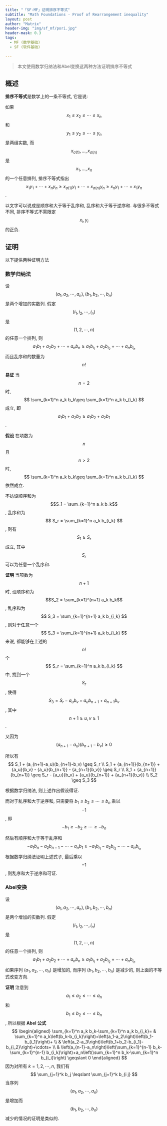 ```yaml
---
title: "「SF-MF」证明排序不等式"
subtitle: "Math Foundations - Proof of Rearrangement inequality"
layout: post
author: "Matrix"
header-img: "img/sf_mf/pori.jpg"
header-mask: 0.3
tags:
  - MF (数学基础)
  - SF (软件基础)

---
```




> 本文使用数学归纳法和Abel变换这两种方法证明排序不等式



## 概述



**排序不等式**是数学上的一条不等式, 它是说: 

如果 $$ x_{1}\leq x_{2}\leq \cdots \leq x_{n} $$ 和 $$ y_{1}\leq y_{2}\leq \cdots \leq y_{n} $$ 是两组实数, 而 $$ x_{\sigma (1)},\ldots ,x_{\sigma (n)} $$ 是 $$ x_{1},\ldots ,x_{n} $$ 的一个任意排列, 排序不等式指出 $$ x_{1}y_{1}+\cdots +x_{n}y_{n}\geq x_{\sigma (1)}y_{1}+\cdots +x_{\sigma (n)}y_{n}\geq x_{n}y_{1}+\cdots +x_{1}y_{n} $$ .

以文字可以说成是顺序和大于等于乱序和, 乱序和大于等于逆序和. 与很多不等式不同, 排序不等式不需限定 $$ x_{i},\,y_{i} $$ 的正负.



## 证明



以下提供两种证明方法



### 数学归纳法



设 $$\left(a_1, a_2, \cdots, a_n\right),\left(b_1, b_2, \cdots, b_n\right)$$ 是两个增加的实数列. 假定 $$\left(i_1, i_2, \cdots, i_n\right)$$ 是 $$(1,2, \cdots, n)$$ 的任意一个排列, 则
$$
a_1 b_1+a_2 b_2+\cdots+a_n b_n \geqslant a_1 b_{i_1}+a_2 b_{i_2}+\cdots+a_n b_{i_n}
$$
而且乱序和的数量为 $$  n! $$



**易证** 当 $$ n = 2 $$ 时, $$  \sum_{k=1}^n a_k b_k\geq \sum_{k=1}^n a_k b_{i_k} $$ 成立, 即 $$ a_{1}b_{1}+a_{2}b_{2}\geq a_{1}b_{2}+a_{2}b_{1}  $$ .

**假设** 在项数为 $$ n $$ 且 $$ n > 2 $$ 时, $$  \sum_{k=1}^n a_k b_k\geq \sum_{k=1}^n a_k b_{i_k} $$依然成立.

不妨设顺序和为 $$S_1 = \sum_{k=1}^n a_k b_k$$ , 乱序和为 $$ S_r = \sum_{k=1}^n a_k b_{i_k} $$ , 则有 $$ S_1\geq S_r $$ 成立, 其中 $$ S_r $$ 可以为任意一个乱序和.

**证明** 当项数为 $$  n+1 $$ 时, 设顺序和为 $$S_2 = \sum_{k=1}^{n+1} a_k b_k$$ , 乱序和为 $$ S_3 = \sum_{k=1}^{n+1} a_k b_{i_k} $$ , 则对于任意一个 $$ S_3 = \sum_{k=1}^{n+1} a_k b_{i_k} $$ 来说, 都能够在上述的 $$ n! $$ 个 $$ S_r = \sum_{k=1}^n a_k b_{i_k} $$ 中, 找到一个 $$ S_r $$ , 使得 $$  S_3 = S_r - {a_u}{b_v} + {a_u}{b_{n+1}} + {a_{n+1}{b_v}} $$, 其中 $$ n + 1 \geq u, v \geq 1 $$ .

又因为 $$  (a_{n+1}-a_u)(b_{n+1}-b_v) \geq 0$$

所以有
$$
S_1 +  (a_{n+1}-a_u)(b_{n+1}-b_v) \geq S_r \\
S_1 + {a_{n+1}}{b_{n+1}} + {a_u}{b_v} - {a_u}{b_{n+1}} - {a_{n+1}{b_v}} \geq S_r \\
S_1 + {a_{n+1}}{b_{n+1}} \geq S_r - {a_u}{b_v} + {a_u}{b_{n+1}} + {a_{n+1}{b_v}} \\
S_2 \geq S_3
$$


根据数学归纳法, 则上述作出假设得证.



而对于乱序和大于逆序和, 只需要将 $b_1 \leqslant b_2 \leqslant \cdots \leqslant b_n$ 乘以  $$ -1$$ , 即 $$  -b_1 \geq -b_2 \geq \cdots \geq -b_n $$ 

然后有顺序和大于等于乱序和
$$
-a_1 b_n-a_2 b_{n-1}-\cdots-a_n b_1 \geqslant -a_1 b_{i_1}-a_2 b_{i_2}-\cdots-a_n b_{i_n}
$$
根据数学归纳法证明上述式子, 最后乘以 $$ -1 $$ , 则乱序和大于逆序和可证.





### Abel变换



设 $$\left(a_1, a_2, \cdots, a_n\right),\left(b_1, b_2, \cdots, b_n\right)$$ 是两个增加的实数列. 假定 $$\left(i_1, i_2, \cdots, i_n\right)$$ 是 $$(1,2, \cdots, n)$$ 的任意一个排列, 则
$$
a_1 b_1+a_2 b_2+\cdots+a_n b_n \geqslant a_1 b_{i_1}+a_2 b_{i_2}+\cdots+a_n b_{i_n}
$$
如果序列 $\left(a_1, a_2, \cdots, a_n\right)$ 是增加的, 而序列 $\left(b_1, b_2, \cdots, b_n\right)$ 是减少的, 则上面的不等式改变方向.

**证明** 注意到 $$a_1 \leqslant a_2 \leqslant \cdots \leqslant a_n$$ 和 $$b_1 \leqslant b_2 \leqslant \cdots \leqslant b_n$$ , 所以根据 **Abel 公式**
$$
\begin{aligned}
\sum_{k=1}^n a_k b_k-\sum_{k=1}^n a_k b_{i_k}= & \sum_{k=1}^n a_k\left(b_k-b_{i_k}\right)=\left(a_1-a_2\right)\left(b_1-b_{i_1}\right)+ \\
& \left(a_2-a_3\right)\left(b_1+b_2-b_{i_1}-b_{i_2}\right)+\cdots+ \\
& \left(a_{n-1}-a_n\right)\left(\sum_{k=1}^{n-1} b_k-\sum_{k=1}^{n-1} b_{i_k}\right)+a_n\left(\sum_{k=1}^n b_k-\sum_{k=1}^n b_{i_i}\right) \geqslant 0
\end{aligned}
$$
因为对所有 $k=1,2, \cdots, n$, 我们有
$$
\sum_{j=1}^k b_j \leqslant \sum_{j=1}^k b_{i j}
$$
当序列 $$\left(a_1, a_2, \cdots, a_n\right)$$ 是增加而 $$\left(b_1, b_2, \cdots, b_n\right)$$ 减少的情况的证明是类似的.







